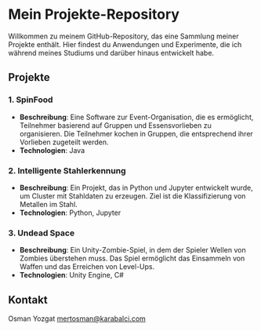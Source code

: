 # Mein Projekte-Repository

Willkommen zu meinem GitHub-Repository, das eine Sammlung meiner Projekte enthält. 
Hier findest du Anwendungen und Experimente, die ich während meines Studiums und darüber hinaus entwickelt habe.

## Projekte

### 1. SpinFood
- **Beschreibung**: Eine Software zur Event-Organisation, die es ermöglicht, Teilnehmer basierend auf Gruppen und Essensvorlieben zu organisieren. Die Teilnehmer kochen in Gruppen, die entsprechend ihrer Vorlieben zugeteilt werden.
- **Technologien**: Java
  
### 2. Intelligente Stahlerkennung
- **Beschreibung**: Ein Projekt, das in Python und Jupyter entwickelt wurde, um Cluster mit Stahldaten zu erzeugen. Ziel ist die Klassifizierung von Metallen im Stahl.
- **Technologien**: Python, Jupyter

### 3. Undead Space
- **Beschreibung**: Ein Unity-Zombie-Spiel, in dem der Spieler Wellen von Zombies überstehen muss. Das Spiel ermöglicht das Einsammeln von Waffen und das Erreichen von Level-Ups.
- **Technologien**: Unity Engine, C#

## Kontakt
Osman Yozgat
mertosman@karabalci.com
